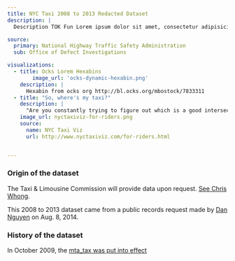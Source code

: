 ```yaml
---
title: NYC Taxi 2008 to 2013 Redacted Dataset
description: |
  Description TOK Fun Lorem ipsum dolor sit amet, consectetur adipisicing elit. Quidem fugit, a asperiores cum omnis magni sunt consectetur unde alias in obcaecati odit magnam dicta enim vero illum. Itaque, praesentium aut?

source:
  primary: National Highway Traffic Safety Administration
  sub: Office of Defect Investigations

visualizations:
  - title: Ocks Lorem Hexabins
        image_url: 'ocks-dynamic-hexabin.png'
    description: |
      Hexabin from ocks org http://bl.ocks.org/mbostock/7833311    
  - title: "So, where's my taxi?"
    description: |
      "Are you constantly trying to figure out which is a good intersection to hail a cab in the area you are at? Do you want to know how the cab availability in your area is? We constantly make ourselves these same questions so here we give you a tool that will help you find out the answers. Simply choose the time of the day and day type and you will be all set!"
    image_url: nyctaxiviz-for-riders.png
    source:
      name: NYC Taxi Viz
      url: http://www.nyctaxiviz.com/for-riders.html


---
```



### Origin of the dataset

The Taxi & Limousine Commission will provide data upon request. [See Chris Whong](http://chriswhong.com/open-data/foil_nyc_taxi/).

This 2008 to 2013 dataset came from a public records request made by [Dan Nguyen](https://twitter.com/dancow) on Aug. 8, 2014.


### History of the dataset


In October 2009, the [mta_tax was put into effect](http://www.nytimes.com/2009/11/02/nyregion/02mta.html?_r=0)



